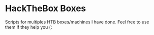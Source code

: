 # HackTheBox Boxes
Scripts for multiples HTB boxes/machines I have done. Feel free to use them if they help you (:
